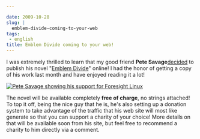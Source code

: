 ```yaml
---

date: 2009-10-28
slug: |
  emblem-divide-coming-to-your-web
tags:
 - english
title: Emblem Divide coming to your web!
---
```


I was extremely thrilled to learn that my good friend **Pete
Savage**[decided](http://emblemdivide.wordpress.com/2009/10/28/emblem-divide-for-charity/)
to publish his novel "[Emblem
Divide](http://emblemdivide.wordpress.com)\" online! I had the honor of
getting a copy of his work last month and have enjoyed reading it a lot!

[![Pete Savage showing his support for Foresight
Linux](http://farm3.static.flickr.com/2710/4054193382_644c5eb9c4.jpg)](http://www.flickr.com/photos/ogmaciel/4054193382/)

The novel will be available completely **free of charge**, no strings
attached! To top it off, being the nice guy that he is, he's also
setting up a donation system to take advantage of the traffic that his
web site will most like generate so that you can support a charity of
your choice! More details on that will be available soon from his site,
but feel free to recommend a charity to him directly via a comment.
